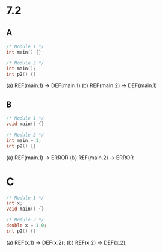 # 7.2

## A

```C
/* Module 1 */
int main() {}

/* Module 2 */
int main();
int p2() {}
```

(a) REF(main.1) -> DEF(main.1)
(b) REF(main.2) -> DEF(main.1)

## B

```C
/* Module 1 */
void main() {}

/* Module 2 */
int main = 1;
int p2() {}
```

(a) REF(main.1) -> ERROR
(b) REF(main.2) -> ERROR

# C

```C
/* Module 1 */
int x;
void main() {}

/* Module 2 */
double x = 1.0;
int p2() {}
```

(a) REF(x.1) -> DEF(x.2);
(b) REF(x.2) -> DEF(x.2);

